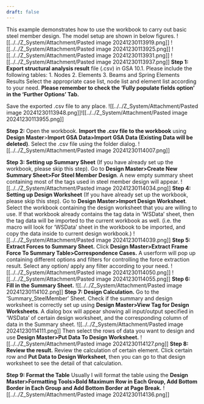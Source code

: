 ```yaml
---
draft: false
---
```

This example demonstrates how to use the workbook to carry out basic steel member design. The model setup are shown in below figures.
![[../../Z_System/Attachment/Pasted image 20241230113919.png]]
![[../../Z_System/Attachment/Pasted image 20241230113925.png]]
![[../../Z_System/Attachment/Pasted image 20241230113931.png]]
![[../../Z_System/Attachment/Pasted image 20241230113937.png]]
**Step 1: Export structural analysis result** file (.csv) in GSA 10.1. Please include the following tables:
	1. Nodes
	2. Elements
	3. Beams and Spring Elements Results
Select the appropriate case list, node list and element list according to your need. **Please remember to check the ‘Fully populate fields option’ in the ‘Further Options’ Tab.**

Save the exported .csv file to any place.
![[../../Z_System/Attachment/Pasted image 20241230113948.png]]![[../../Z_System/Attachment/Pasted image 20241230113955.png]]

**Step 2:** Open the workbook. **Import the .csv file to the workbook** using **Design Master**>**Import GSA Data>Import GSA Data (Existing Data will be deleted)**. Select the .csv file using the folder dialog.
![[../../Z_System/Attachment/Pasted image 20241230114007.png]]

**Step 3: Setting up Summary Sheet** (If you have already set up the workbook, please skip this step). Go to **Design Master>Create New Summary Sheet>For Steel Member Design**. A new empty summary sheet containing most of the tags used in steel member design will appear.
![[../../Z_System/Attachment/Pasted image 20241230114034.png]]
**Step 4: Setting up Design Worksheet** (If you have already set up the workbook, please skip this step). Go to **Design Master>Import Design Worksheet**. Select the workbook containing the design worksheet that you are willing to use. If that workbook already contains the tag data in ‘WSData’ sheet, then the tag data will be imported to the current workbook as well. (i.e. the macro will look for ‘WSData’ sheet in the workbook to be imported, and copy the data inside to current design workbook.)
![[../../Z_System/Attachment/Pasted image 20241230114039.png]]
**Step 5: Extract Forces to Summary Sheet.** Click **Design Master>Extract Frame Force To Summary Table>Correspondence Cases.** A userform will pop up containing different options and filters for controlling the force extraction result. Select any option/ apply any filter according to your need.
![[../../Z_System/Attachment/Pasted image 20241230114050.png]]
![[../../Z_System/Attachment/Pasted image 20241230114055.png]]
**Step 6: Fill in the Summary Sheet.**
![[../../Z_System/Attachment/Pasted image 20241230114102.png]]
**Step 7: Design Calculation.** Go to the ‘Summary_SteelMember’ Sheet. Check if the summary and design worksheet is correctly set up using **Design Master>View Tag for Design Worksheets**. A dialog box will appear showing all input/output specified in ‘WSData’ of certain design worksheet, and the corresponding column of data in the Summary sheet.
![[../../Z_System/Attachment/Pasted image 20241230114111.png]]
Then select the rows of data you want to design and use **Design Master>Put Data To Design Worksheet.**
![[../../Z_System/Attachment/Pasted image 20241230114127.png]]
**Step 8: Review the result.**
Review the calculation of certain element. Click certain row and **Put Data to Design Worksheet**, then you can go to that design worksheet to see the detail of that calculation.

**Step 9: Format the Table**
Usually I will format the table using the **Design Master>Formatting Tools>Bold Maximum Row in Each Group, Add Bottom Border in Each Group and Add Bottom Border at Page Break.**
![[../../Z_System/Attachment/Pasted image 20241230114136.png]]